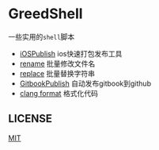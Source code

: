 # GreedShell

一些实用的`shell`脚本



* [iOSPublish](iOSPublish) ios快速打包发布工具
* [rename](rename) 批量修改文件名
* [replace](replace) 批量替换字符串
* [GitbookPublish](GitbookPublish) 自动发布gitbook到github
* [clang format](clangFormat) 格式化代码

## LICENSE

[MIT](LICENSE)
